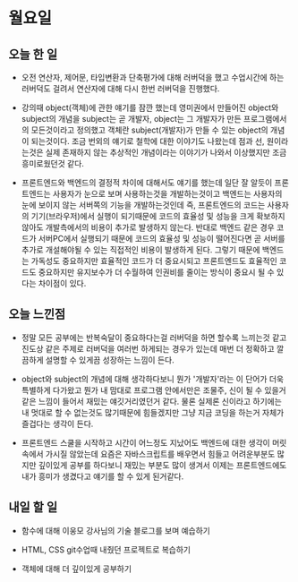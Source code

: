 # 월요일

## 오늘 한 일
- 오전 연산자, 제어문, 타입변환과 단축평가에 대해 러버덕을 했고 수업시간에 하는 러버덕도 걸려서 연산자에 대해 다시 한번 러버덕을 진행했다.

- 강의때 object(객체)에 관한 얘기를 잠깐 했는데 영미권에서 만들어진 object와 subject의 개념을 subject는 곧 개발자, object는 그 개발자가 만든 프로그램에서의 모든것이라고 정의했고 객체란 subject(개발자)가 만들 수 있는 object의 개념이 되는것이다. 조금 번외의 얘기로 철학에 대한 이야기도 나왔는데 점과 선, 원이라는것은 실제 존재하지 않는 추상적인 개념이라는 이야기가 나와서 이상했지만 조금 흥미로웠던것 같다.

- 프론트엔드와 백엔드의 결정적 차이에 대해서도 얘기를 했는데 일단 잘 알듯이 프론트엔드는 사용자가 눈으로 보며 사용하는것을 개발하는것이고 백엔드는 사용자의 눈에 보이지 않는 서버쪽의 기능을 개발하는것인데 즉, 프론트엔드의 코드는 사용자의 기기(브라우저)에서 실행이 되기때문에 코드의 효율성 및 성능을 크게 확보하지 않아도 개발측에서의 비용이 추가로 발생하지 않는다. 반대로 백엔드 같은 경우 코드가 서버PC에서 실행되기 때문에 코드의 효율성 및 성능이 떨어진다면 곧 서버를 추가로 개설해야될 수 있는 직접적인 비용이 발생하게 된다. 그렇기 때문에 백엔드는 가독성도 중요하지만 효율적인 코드가 더 중요시되고 프론트엔드도 효율적인 코드도 중요하지만 유지보수가 더 수월하여 인권비를 줄이는 방식이 중요시 될 수 있다는 차이점이 있다.

## 오늘 느낀점
- 정말 모든 공부에는 반복숙달이 중요하다는걸 러버덕을 하면 할수록 느끼는것 같고 진도상 같은 주제로 러버덕을 여러번 하게되는 경우가 있는데 매번 더 정확하고 깔끔하게 설명할 수 있게끔 성장하는 느낌이 든다.

- object와 subject의 개념에 대해 생각하다보니 뭔가 '개발자'라는 이 단어가 더욱 특별하게 다가왔고 뭔가 내 맘대로 프로그램 안에서만은 조물주, 신이 될 수 있을거 같은 느낌이 들어서 재밌는 얘깃거리였던거 같다. 물론 실제론 신이라고 하기에는 내 멋대로 할 수 없는것도 많기때문에 힘들겠지만 그냥 지금 코딩을 하는거 자체가 즐겁다는 생각이 든다.

- 프론트엔드 스쿨을 시작하고 시간이 어느정도 지났어도 백엔드에 대한 생각이 머릿속에서 가시질 않았는데 요즘은 자바스크립트를 배우면서 힘들고 어려운부분도 많지만 깊이있게 공부를 하다보니 재밌는 부분도 많이 생겨서 이제는 프론트엔드에도 내가 흥미가 생겼다고 얘기를 할 수 있게 된거같다.

## 내일 할 일
- 함수에 대해 이웅모 강사님의 기술 블로그를 보며 예습하기

- HTML, CSS git수업때 내줬던 프로젝트로 복습하기

- 객체에 대해 더 깊이있게 공부하기
